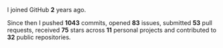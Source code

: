 I joined GitHub **2** years ago.

Since then I pushed **1043** commits, opened **83** issues, submitted **53** pull requests, received **75** stars across **11** personal projects and contributed to **32** public repositories.
